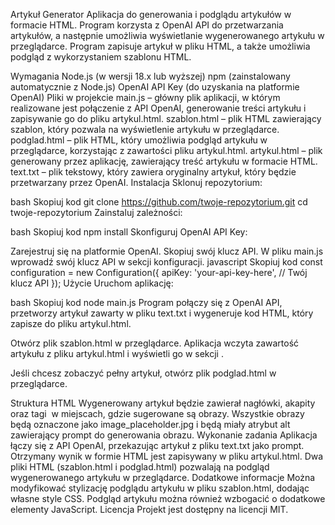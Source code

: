 Artykuł Generator
Aplikacja do generowania i podglądu artykułów w formacie HTML. Program korzysta z OpenAI API do przetwarzania artykułów, a następnie umożliwia wyświetlanie wygenerowanego artykułu w przeglądarce. Program zapisuje artykuł w pliku HTML, a także umożliwia podgląd z wykorzystaniem szablonu HTML.

Wymagania
Node.js (w wersji 18.x lub wyższej)
npm (zainstalowany automatycznie z Node.js)
OpenAI API Key (do uzyskania na platformie OpenAI)
Pliki w projekcie
main.js – główny plik aplikacji, w którym realizowane jest połączenie z API OpenAI, generowanie treści artykułu i zapisywanie go do pliku artykul.html.
szablon.html – plik HTML zawierający szablon, który pozwala na wyświetlenie artykułu w przeglądarce.
podglad.html – plik HTML, który umożliwia podgląd artykułu w przeglądarce, korzystając z zawartości pliku artykul.html.
artykul.html – plik generowany przez aplikację, zawierający treść artykułu w formacie HTML.
text.txt – plik tekstowy, który zawiera oryginalny artykuł, który będzie przetwarzany przez OpenAI.
Instalacja
Sklonuj repozytorium:

bash
Skopiuj kod
git clone https://github.com/twoje-repozytorium.git
cd twoje-repozytorium
Zainstaluj zależności:

bash
Skopiuj kod
npm install
Skonfiguruj OpenAI API Key:

Zarejestruj się na platformie OpenAI.
Skopiuj swój klucz API.
W pliku main.js wprowadź swój klucz API w sekcji konfiguracji.
javascript
Skopiuj kod
const configuration = new Configuration({
  apiKey: 'your-api-key-here', // Twój klucz API
});
Użycie
Uruchom aplikację:

bash
Skopiuj kod
node main.js
Program połączy się z OpenAI API, przetworzy artykuł zawarty w pliku text.txt i wygeneruje kod HTML, który zapisze do pliku artykul.html.

Otwórz plik szablon.html w przeglądarce. Aplikacja wczyta zawartość artykułu z pliku artykul.html i wyświetli go w sekcji <body>.

Jeśli chcesz zobaczyć pełny artykuł, otwórz plik podglad.html w przeglądarce.

Struktura HTML
Wygenerowany artykuł będzie zawierał nagłówki, akapity oraz tagi <img> w miejscach, gdzie sugerowane są obrazy. Wszystkie obrazy będą oznaczone jako image_placeholder.jpg i będą miały atrybut alt zawierający prompt do generowania obrazu.
Wykonanie zadania
Aplikacja łączy się z API OpenAI, przekazując artykuł z pliku text.txt jako prompt.
Otrzymany wynik w formie HTML jest zapisywany w pliku artykul.html.
Dwa pliki HTML (szablon.html i podglad.html) pozwalają na podgląd wygenerowanego artykułu w przeglądarce.
Dodatkowe informacje
Można modyfikować stylizację podglądu artykułu w pliku szablon.html, dodając własne style CSS.
Podgląd artykułu można również wzbogacić o dodatkowe elementy JavaScript.
Licencja
Projekt jest dostępny na licencji MIT.